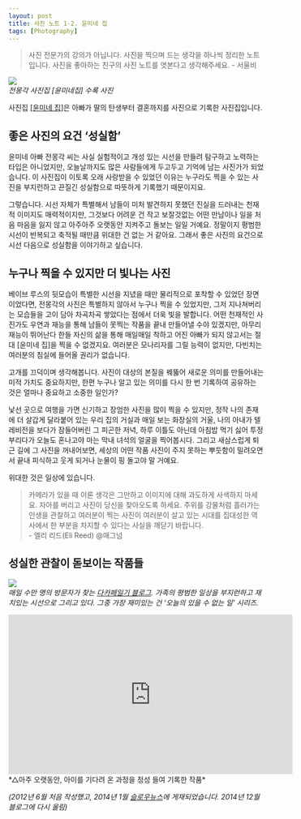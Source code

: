 ```yaml
---
layout: post
title: 사진 노트 1-2. 윤미네 집
tags: [Photography] 
---
```


> 사진 전문가의 강의가 아닙니다. 사진을 찍으며 드는 생각을 하나씩 정리한 노트입니다. 사진을 좋아하는 친구의 사진 노트를 엿본다고 생각해주세요. - 서울비

![](https://farm8.staticflickr.com/7498/15977940095_3133be0df3.jpg)   
*전몽각 사진집 [윤미네집] 수록 사진*


<div id="toc"><p class="toc_title"></p></div>

사진집 [[윤미네 집]](http://www.aladin.co.kr/shop/wproduct.aspx?ISBN=8993818088)은 아빠가 딸의 탄생부터 결혼까지를 사진으로 기록한 사진집입니다.

## 좋은 사진의 요건 ‘성실함’

윤미네 아빠 전몽각 씨는 사실 실험적이고 개성 있는 시선을 만들려 탐구하고 노력하는 타입은 아니었지만, 오늘날까지도 많은 사람들에게 두고두고 기억에 남는 사진가가 되었습니다. 이 사진집이 이토록 오래 사랑받을 수 있었던 이유는 누구라도 찍을 수 있는 사진을 부지런하고 끈질긴 성실함으로 따뜻하게 기록했기 때문이지요.

그렇습니다. 시선 자체가 특별해서 남들이 미처 발견하지 못했던 진실을 드러내는 천재적 이미지도 매력적이지만, 그것보다 어려운 건 작고 보잘것없는 어떤 만남이나 일을 처음 마음을 잃지 않고 아주아주 오랫동안 지켜주고 돌보는 일일 거예요. 정말이지 평범한 시선이 반복되고 축적될 때만큼 위대한 건 없는 거 같아요. 그래서 좋은 사진의 요건으로 시선 다음으로 성실함을 이야기하고 싶습니다.

## 누구나 찍을 수 있지만 더 빛나는 사진

베이브 루스의 뒷모습이 특별한 시선을 지녔을 때만 물리적으로 포착할 수 있었던 장면이었다면, 전몽각의 사진은 특별하지 않아서 누구나 찍을 수 있었지만, 그저 지나쳐버리는 모습들을 고이 담아 차곡차곡 쌓았다는 점에서 더욱 빛을 발합니다. 어떤 천재적인 사진가도 우연과 재능을 통해 남들이 못찍는 작품을 끝내 만들어낼 수야 있겠지만, 아무리 재능이 뛰어난다 한들 자신의 삶을 통해 매일매일 착하고 어진 아빠가 되지 않고서는 절대 [윤미네 집]을 찍을 수 없겠지요. 여러분은 모나리자를 그릴 능력이 없지만, 다빈치는 여러분의 침실에 들어올 권리가 없습니다.

고개를 끄덕이며 생각해봅니다. 사진이 대상의 본질을 꿰뚫어 새로운 의미를 만들어내는 미적 가치도 중요하지만, 한편 누구나 알고 있는 의미를 다시 한 번 기록하여 공유하는 것은 얼마나 중요하고 소중한 일인가?

낯선 곳으로 여행을 가면 신기하고 장엄한 사진을 많이 찍을 수 있지만, 정작 나의 존재에 더 살갑게 달라붙어 있는 우리 집의 거실과 매일 보는 화장실의 거울, 나의 아내가 텔레비전을 보다가 잠들어버린 그 피곤한 저녁, 하루 이틀도 아닌데 아침밥 먹기 싫어 투정부리다가 오늘도 혼나고야 마는 막내 녀석의 얼굴을 찍어봅시다. 그리고 새삼스럽게 퇴근 길에 그 사진을 꺼내어보면, 세상의 어떤 작품 사진이 주지 못하는 뿌듯함이 밀려오면서 끝내 피식하고 웃게 되거나 눈물이 핑 돌고야 말 거예요.

위대한 것은 일상에 있습니다.

> 카메라가 있을 때 이론 생각은 그만하고 이미지에 대해 과도하게 사색하지 마세요. 자아를 버리고 사진이 당신을 찾아오도록 하세요. 주위를 강물처럼 흘러가는 인생을 관찰하고 여러분이 찍는 사진이 여러분이 살고 있는 시대를 집대성한 역사에서 한 부분을 차지할 수 있다는 사실을 깨닫기 바랍니다.   
\- 엘리 리드(Eli Reed) @매그넘 

## 성실한 관찰이 돋보이는 작품들

![](https://farm8.staticflickr.com/7495/15790600288_07bdd6d720.jpg)   
*매일 수만 명의 방문자가 찾는 [다카페일기 블로그](http://dacafe.petit.cc/). 가족의 평범한 일상을 부지런하고 재치있는 시선으로 그리고 있다. 그중 가장 재미있는 건 ‘오늘의 있을 수 없는 일’ 시리즈.*

<iframe width="560" height="315" src="http://www.youtube.com/embed/nKnfjdEPLJ0?rel=0" frameborder="0" allowfullscreen></iframe>   
*△아주 오랫동안, 아이를 기다려 온 과정을 정성 들여 기록한 작품*

*(2012년 6월 처음 작성했고, 2014년 1월 [슬로우뉴스](http://slownews.kr/17997)에 게재되었습니다. 2014년 12월 블로그에 다시 올림)*
